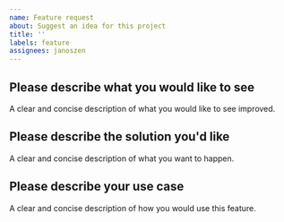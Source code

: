 ```yaml
---
name: Feature request
about: Suggest an idea for this project
title: ''
labels: feature
assignees: janoszen
---
```


## Please describe what you would like to see

A clear and concise description of what you would like to see improved.

## Please describe the solution you'd like

A clear and concise description of what you want to happen.

## Please describe your use case

A clear and concise description of how you would use this feature.
